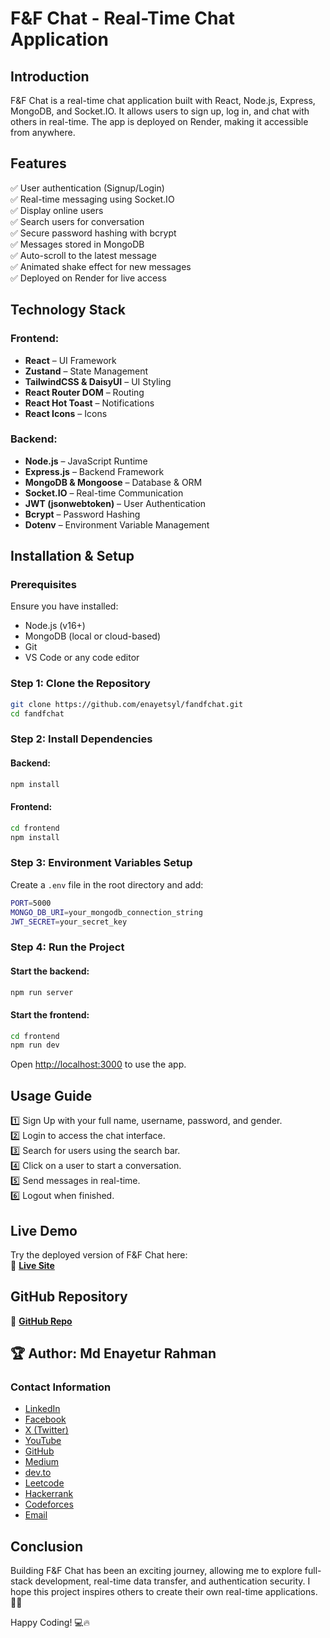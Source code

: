 # F&F Chat - Real-Time Chat Application

## Introduction
F&F Chat is a real-time chat application built with React, Node.js, Express, MongoDB, and Socket.IO. It allows users to sign up, log in, and chat with others in real-time. The app is deployed on Render, making it accessible from anywhere.

## Features
✅ User authentication (Signup/Login)  
✅ Real-time messaging using Socket.IO  
✅ Display online users  
✅ Search users for conversation  
✅ Secure password hashing with bcrypt  
✅ Messages stored in MongoDB  
✅ Auto-scroll to the latest message  
✅ Animated shake effect for new messages  
✅ Deployed on Render for live access  

## Technology Stack

### Frontend:
- **React** – UI Framework
- **Zustand** – State Management
- **TailwindCSS & DaisyUI** – UI Styling
- **React Router DOM** – Routing
- **React Hot Toast** – Notifications
- **React Icons** – Icons

### Backend:
- **Node.js** – JavaScript Runtime
- **Express.js** – Backend Framework
- **MongoDB & Mongoose** – Database & ORM
- **Socket.IO** – Real-time Communication
- **JWT (jsonwebtoken)** – User Authentication
- **Bcrypt** – Password Hashing
- **Dotenv** – Environment Variable Management

## Installation & Setup

### Prerequisites
Ensure you have installed:
- Node.js (v16+)
- MongoDB (local or cloud-based)
- Git
- VS Code or any code editor

### Step 1: Clone the Repository
```bash
git clone https://github.com/enayetsyl/fandfchat.git
cd fandfchat
```

### Step 2: Install Dependencies

#### Backend:
```bash
npm install
```

#### Frontend:
```bash
cd frontend
npm install
```

### Step 3: Environment Variables Setup
Create a `.env` file in the root directory and add:
```bash
PORT=5000
MONGO_DB_URI=your_mongodb_connection_string
JWT_SECRET=your_secret_key
```

### Step 4: Run the Project
#### Start the backend:
```bash
npm run server
```

#### Start the frontend:
```bash
cd frontend
npm run dev
```

Open [http://localhost:3000](http://localhost:3000) to use the app.

## Usage Guide
1️⃣ Sign Up with your full name, username, password, and gender.  
2️⃣ Login to access the chat interface.  
3️⃣ Search for users using the search bar.  
4️⃣ Click on a user to start a conversation.  
5️⃣ Send messages in real-time.  
6️⃣ Logout when finished.  

## Live Demo
Try the deployed version of F&F Chat here:  
🔗 **[Live Site](#)**  

## GitHub Repository
🔗 **[GitHub Repo](https://github.com/enayetsyl/fandfchat)**  

## 🏆 **Author:** Md Enayetur Rahman

### Contact Information
- [LinkedIn](https://www.linkedin.com/in/md-enayetur-rahman/)
- [Facebook](https://www.facebook.com/profile.php?id=100094416483981)
- [X (Twitter)](https://x.com/enayetu_syl)
- [YouTube](https://www.youtube.com/@MdEnayeturRahman)
- [GitHub](https://github.com/enayetsyl/)
- [Medium](https://medium.com/@enayetflweb)
- [dev.to](https://dev.to/md_enayeturrahman_2560e3)
- [Leetcode](https://leetcode.com/u/XTl7hvNPIc/)
- [Hackerrank](https://www.hackerrank.com/profile/enayetflweb)
- [Codeforces](https://codeforces.com/profile/enayetsyl)
- [Email](mailto:enayetflweb@gmail.com)

## Conclusion
Building F&F Chat has been an exciting journey, allowing me to explore full-stack development, real-time data transfer, and authentication security. I hope this project inspires others to create their own real-time applications. 🚀🎉  

Happy Coding! 💻🔥
